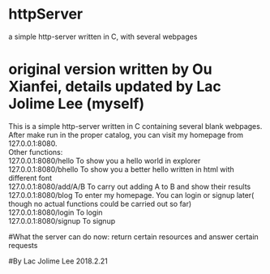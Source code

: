 # httpServer
a simple http-server written in C, with several webpages
# original version written by Ou Xianfei, details updated by Lac Jolime Lee (myself)
This is a simple http-server written in C containing several blank webpages.</br>
After make run in the proper catalog, you can visit my homepage from 127.0.0.1:8080.</br>
Other functions:</br>
  127.0.0.1:8080/hello To show you a hello world in explorer</br>
  127.0.0.1:8080/bhello To show you a better hello written in html with different font<br>
  127.0.0.1:8080/add/A/B To carry out adding A to B and show their results<br>
  127.0.0.1:8080/blog To enter my homepage. You can login or signup later( though no actual functions could be carried out so far)<br>
  127.0.0.1:8080/login To login<br>
  127.0.0.1:8080/signup To signup<br>
  
#What the server can do now:
  return certain resources and answer certain requests

#By Lac Jolime Lee 2018.2.21

